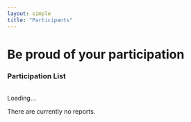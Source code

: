 ```yaml
---
layout: simple
title: "Participants"
---
```


# Be proud of your participation

<div class="content-box">
  <h3 class="content-title content-title--uppercase">
    <span class="title-frame"></span>
    Participation List
    <span class="title-frame title-frame--rotate-180"></span>
  </h3>

  <table id="leaderboard" class="hidden">
    <tbody>
    </tbody>
  </table>

  <p id="loading">Loading...</p>
  <p id="no-results" class="hidden">There are currently no reports.</p>
</div>

<script src="{{ site.baseurl }}/js/leaderboard.js"></script>

